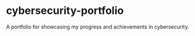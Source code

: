 # cybersecurity-portfolio
A portfolio for showcasing my progress and achievements in cybersecurity.
